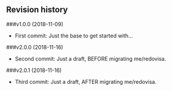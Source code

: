 Revision history
----------------

###v1.0.0 (2018-11-09)

* First commit: Just the base to get started with...

###v2.0.0 (2018-11-16)

* Second commit: Just a draft, BEFORE migrating me/redovisa.


###v2.0.1 (2018-11-16)

* Third commit: Just a draft, AFTER migrating me/redovisa.
